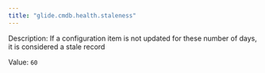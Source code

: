 ```yaml
---
title: "glide.cmdb.health.staleness"
---
```


Description: If a configuration item is not updated for these number of days, it is considered a stale record

Value: `60`